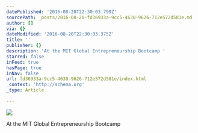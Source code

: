 ```yaml
---
datePublished: '2016-08-20T22:30:03.799Z'
sourcePath: _posts/2016-08-20-fd36933a-9cc5-4630-9626-712e572d581e.md
author: []
via: {}
dateModified: '2016-08-20T22:30:03.375Z'
title: ''
publisher: {}
description: 'At the MIT Global Entrepreneurship Bootcamp '
starred: false
inFeed: true
hasPage: true
inNav: false
url: fd36933a-9cc5-4630-9626-712e572d581e/index.html
_context: 'http://schema.org'
_type: Article

---
```

![](https://the-grid-user-content.s3-us-west-2.amazonaws.com/3262b585-47f0-4ab8-94fd-0a5c5da9cda3.jpg)

At the MIT Global Entrepreneurship Bootcamp